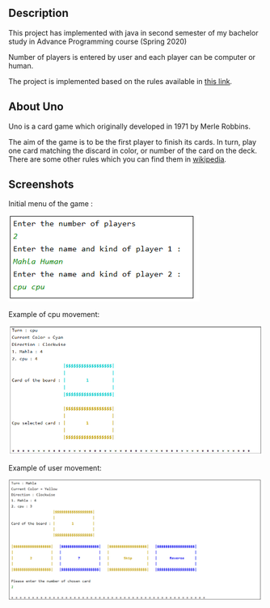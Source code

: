 ## Description

This project has implemented with java in second semester of my bachelor study in Advance Programming course (Spring 2020)

Number of players is entered by user and each player can be computer or human.

The project is implemented based on the rules available in [this link](https://showcase.codethislab.com/games/four_colors/).

## About Uno

Uno is a card game which originally developed in 1971 by Merle Robbins.

The aim of the game is to be the first player to finish its cards. In turn, play one card matching the discard in color, or number of the card on the deck. There are some other rules which you can find them in  [wikipedia](https://en.wikipedia.org/wiki/Uno_(card_game))*.*



## Screenshots

Initial menu of the game :

![menu](https://github.com/mahlashrifi/Uno-Game/blob/main/screenshots/menu.png)

 Example of cpu movement:

![cpu](https://github.com/mahlashrifi/Uno-Game/blob/main/screenshots/cpu.png)

Example of user movement:

![user](https://github.com/mahlashrifi/Uno-Game/blob/main/screenshots/user.png)